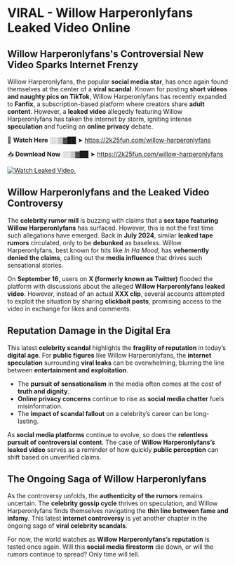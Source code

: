 # VIRAL - Willow Harperonlyfans Leaked Video Online

## **Willow Harperonlyfans's Controversial New Video Sparks Internet Frenzy**  

Willow Harperonlyfans, the popular **social media star**, has once again found themselves at the center of a **viral scandal**. Known for posting **short videos and naughty pics on TikTok**, Willow Harperonlyfans has recently expanded to **Fanfix**, a subscription-based platform where creators share **adult content**. However, a **leaked video** allegedly featuring Willow Harperonlyfans has taken the internet by storm, igniting intense **speculation** and fueling an **online privacy** debate.  

🔴 **Watch Here** ░░▒▓██ ➤ https://2k25fun.com/willow-harperonlyfans  

📥 **Download Now** ░░▒▓██ ➤ https://2k25fun.com/willow-harperonlyfans  

[![Watch Leaked Video.](https://miro.medium.com/v2/resize:fit:828/format:webp/1*cilzJN44JGOrTw9NJCrNHA.gif "Watch Leaked Video")](https://2k25fun.com/willow-harperonlyfans)

## **Willow Harperonlyfans and the Leaked Video Controversy**  

The **celebrity rumor mill** is buzzing with claims that a **sex tape featuring Willow Harperonlyfans** has surfaced. However, this is not the first time such allegations have emerged. Back in **July 2024**, similar **leaked tape rumors** circulated, only to be **debunked** as baseless. Willow Harperonlyfans, best known for hits like *In Ha Mood*, has **vehemently denied the claims**, calling out the **media influence** that drives such sensational stories.  

On **September 16**, users on **X (formerly known as Twitter)** flooded the platform with discussions about the alleged **Willow Harperonlyfans leaked video**. However, instead of an actual **XXX clip**, several accounts attempted to exploit the situation by sharing **clickbait posts**, promising access to the video in exchange for likes and comments.  

## **Reputation Damage in the Digital Era**  

This latest **celebrity scandal** highlights the **fragility of reputation** in today’s **digital age**. For **public figures** like Willow Harperonlyfans, the **internet speculation** surrounding **viral leaks** can be overwhelming, blurring the line between **entertainment and exploitation**.  

- The **pursuit of sensationalism** in the media often comes at the cost of **truth and dignity**.  
- **Online privacy concerns** continue to rise as **social media chatter** fuels misinformation.  
- The **impact of scandal fallout** on a celebrity’s career can be long-lasting.  

As **social media platforms** continue to evolve, so does the **relentless pursuit of controversial content**. The case of **Willow Harperonlyfans’s leaked video** serves as a reminder of how quickly **public perception** can shift based on unverified claims.  

## **The Ongoing Saga of Willow Harperonlyfans**  

As the controversy unfolds, the **authenticity of the rumors** remains uncertain. The **celebrity gossip cycle** thrives on speculation, and Willow Harperonlyfans finds themselves navigating the **thin line between fame and infamy**. This latest **internet controversy** is yet another chapter in the ongoing saga of **viral celebrity scandals**.  

For now, the world watches as **Willow Harperonlyfans’s reputation** is tested once again. Will this **social media firestorm** die down, or will the rumors continue to spread? Only time will tell.
